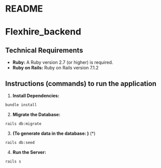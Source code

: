 # README

# Flexhire_backend


## Technical Requirements

- **Ruby:** A Ruby version 2.7 (or higher) is required.
- **Ruby on Rails:** Ruby on Rails version 7.1.2



## Instructions (commands) to run the application
 
1. **Install Dependencies:**
```bash
bundle install
```
2. **Migrate the Database:**
```bash
rails db:migrate
```
3. **(To generate data in the database: )** (*)
```bash
rails db:seed 
``` 
4. **Run the Server:**
```bash
rails s
```
